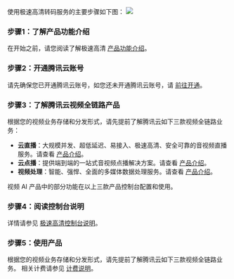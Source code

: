 使用极速高清转码服务的主要步骤如下图：
![](https://main.qcloudimg.com/raw/290be3ca21c3c02034ec59e7e649b8f4.png)



### 步骤1：了解产品功能介绍
在开始之前，请您阅读了解极速高清 [产品功能介绍](https://cloud.tencent.com/product/tsc?!version=2&!preview)。


### 步骤2：开通腾讯云账号
请先确保您已开通腾讯云账号，如您还未开通腾讯云账号，请 [前往开通](https://cloud.tencent.com/register?&s_url=https%3A%2F%2Fcloud.tencent.com%2F)。



### 步骤3：了解腾讯云视频全链路产品
根据您的视频业务存储和分发形式，请先提前了解腾讯云如下三款视频全链路业务：

- **云直播**：大规模并发、超低延迟、易接入、极速高清、安全可靠的音视频直播服务。请查看 [产品介绍](https://cloud.tencent.com/product/css)。 
- **云点播**：提供端到端的一站式音视频点播解决方案。请查看 [产品介绍](https://cloud.tencent.com/product/vod)。
- **视频处理**：智能、强悍、全面的多媒体数据处理服务。请查看 [产品介绍](https://cloud.tencent.com/product/mps)。 

视频 AI 产品中的部分功能在以上三款产品控制台配置和使用。



### 步骤4：阅读控制台说明
 详情请参见 [极速高清控制台说明](https://cloud.tencent.com/product/tsc/details?!version=2&!preview)。


### 步骤5：使用产品
根据您的视频业务存储和分发形式，请先提前了解腾讯云如下三款视频全链路业务。
相关计费请参见 [计费说明](https://cloud.tencent.com/document/product/1183/41077?!preview&!editLang=zh)。
